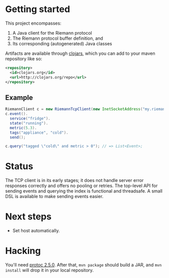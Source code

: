 # Getting started

This project encompasses:

1. A Java client for the Riemann protocol
2. The Riemann protocol buffer definition, and
3. Its corresponding (autogenerated) Java classes
 
Artifacts are available through [clojars](https://clojars.org/riemann-java-client), which you can add to your maven repository like so:

```xml
<repository>
  <id>clojars.org</id>
  <url>http://clojars.org/repo</url>
</repository>
```

## Example

``` java
RiemannClient c = new RiemannTcpClient(new InetSocketAddress("my.riemann.server", 5555));
c.event().
  service("fridge").
  state("running").
  metric(5.3).
  tags("appliance", "cold").
  send();

c.query("tagged \"cold\" and metric > 0"); // => List<Event>;
``` 

# Status

The TCP client is in its early stages; it does not handle server error
responses correctly and offers no pooling or retries. The top-level API for
sending events and querying the index is functional and threadsafe. A small DSL
is available to make sending events easier.


# Next steps

- Set host automatically.

# Hacking

You'll need [protoc 2.5.0](http://code.google.com/p/protobuf/downloads/detail?name=protobuf-2.5.0.tar.bz2&can=2&q=). After that, `mvn package` should build a JAR, and `mvn install` will drop it in your local repository.
